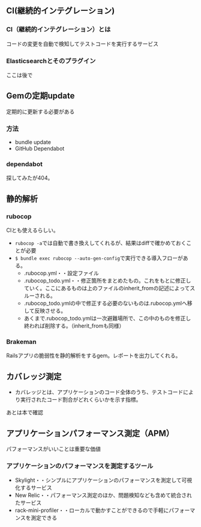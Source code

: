 ## CI(継続的インテグレーション)
### CI（継続的インテグレーション）とは
コードの変更を自動で検知してテストコードを実行するサービス
### Elasticsearchとそのプラグイン
ここは後で

## Gemの定期update
定期的に更新する必要がある
### 方法
-  bundle update
-  GitHub Dependabot
### dependabot
探してみたが404。

## 静的解析
### rubocop
CIとも使えるらしい。
- `rubocop -a`では自動で書き換えしてくれるが、結果はdiffで確かめておくことが必要
- `$ bundle exec rubocop --auto-gen-config`で実行できる導入フローがある。
  - .rubocop.yml・・設定ファイル
  - .rubocop_todo.yml・・修正箇所をまとめたもの。これをもとに修正していく。ここにあるものは上のファイルのinherit_fromの記述によってスルーされる。
  - .rubocop_todo.ymlの中で修正する必要のないものは.rubocop.ymlへ移して反映させる。
  - あくまで.rubocop_todo.ymlは一次避難場所で、この中のものを修正し終われば削除する。（inherit_fromも同様）

### Brakeman
Railsアプリの脆弱性を静的解析をするgem。レポートを出力してくれる。

## カバレッジ測定
- カバレッジとは、アプリケーションのコード全体のうち、テストコードにより実行されたコード割合がどれくらいかを示す指標。

あとは本で確認

## アプリケーションパフォーマンス測定（APM）
パフォーマンスがいいことは重要な価値
### アプリケーションのパフォーマンスを測定するツール
- Skylight・・シンプルにアプリケーションのパフォーマンスを測定して可視化するサービス
- New Relic・・パフォーマンス測定のほか、問題検知なども含めて統合されたサービス
- rack-mini-profiler・・ローカルで動かすことができるので手軽にパフォーマンスを測定できる

